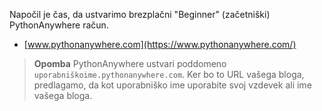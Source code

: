 Napočil je čas, da ustvarimo brezplačni "Beginner" (začetniški) PythonAnywhere račun.

  * [www.pythonanywhere.com](https://www.pythonanywhere.com/)

> **Opomba** PythonAnywhere ustvari poddomeno `uporabniškoime.pythonanywhere.com`. Ker bo to URL vašega bloga, predlagamo, da kot uporabniško ime uporabite svoj vzdevek ali ime vašega bloga.